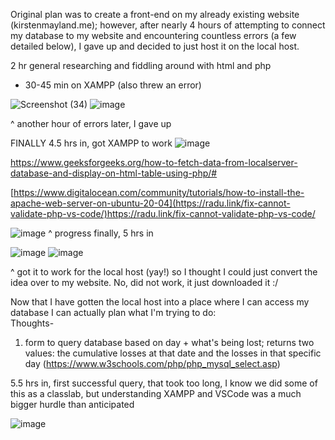 Original plan was to create a front-end on my already existing website (kirstenmayland.me); however, after nearly 4 hours of attempting to connect my database to my website and encountering countless errors (a few detailed below), I gave up and decided to just host it on the local host.

2 hr general researching and fiddling around with html and php

+ 30-45 min on XAMPP (also threw an error)

![Screenshot (34)](https://github.com/KirstenMayland/cs61databases/assets/102620915/ed4e3faa-262b-42b8-9f0d-4e75e10c67cf)
![image](https://github.com/KirstenMayland/cs61databases/assets/102620915/924eea3f-4e8a-4a50-b5e6-8384a9b8ad6d)

^ another hour of errors later, I gave up


FINALLY 4.5 hrs in, got XAMPP to work
![image](https://github.com/KirstenMayland/cs61databases/assets/102620915/4d1769f5-6866-4f23-a9a8-b72b5b299a43)

https://www.geeksforgeeks.org/how-to-fetch-data-from-localserver-database-and-display-on-html-table-using-php/#

[https://www.digitalocean.com/community/tutorials/how-to-install-the-apache-web-server-on-ubuntu-20-04](https://radu.link/fix-cannot-validate-php-vs-code/)https://radu.link/fix-cannot-validate-php-vs-code/

![image](https://github.com/KirstenMayland/cs61databases/assets/102620915/cf918039-3a13-499a-bc1d-d3542a8719d7)
^ progress finally, 5 hrs in


![image](https://github.com/KirstenMayland/cs61databases/assets/102620915/b1d2a7f9-6caf-4a34-a430-507fb9504f9e)
![image](https://github.com/KirstenMayland/cs61databases/assets/102620915/4d7dfb3b-693a-41bf-b7af-42956ac1783e)

^ got it to work for the local host (yay!) so I thought I could just convert the idea over to my website. No, did not work, it just downloaded it :/


Now that I have gotten the local host into a place where I can access my database I can actually plan what I'm trying to do:  
Thoughts-  
1) form to query database based on day + what's being lost; returns two values: the cumulative losses at that date and the losses in that specific day (https://www.w3schools.com/php/php_mysql_select.asp)

5.5 hrs in, first successful query, that took too long, I know we did some of this as a classlab, but understanding XAMPP and VSCode was a much bigger hurdle than anticipated

![image](https://github.com/KirstenMayland/cs61databases/assets/102620915/99faf8e8-107f-471c-a20c-ea6df456b4b8)
